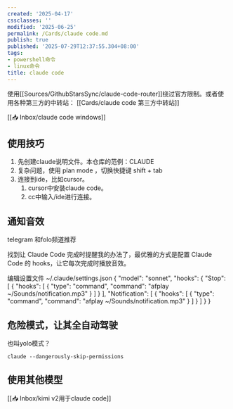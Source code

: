 ```yaml
---
created: '2025-04-17'
cssclasses: ''
modified: '2025-06-25'
permalink: /Cards/claude code.md
publish: true
published: '2025-07-29T12:37:55.304+08:00'
tags:
- powershell命令
- linux命令
title: claude code
---
```

使用[[Sources/GithubStarsSync/claude-code-router]]绕过官方限制。或者使用各种第三方的中转站： [[Cards/claude code 第三方中转站]]

[[📥 Inbox/claude code windows]]

## 使用技巧

1. 先创建claude说明文件。本仓库的范例：CLAUDE
2. 复杂问题，使用 plan mode ，切换快捷键 shift + tab
3. 连接到ide，比如cursor。
	1. cursor中安装claude code。
	2. cc中输入/ide进行连接。


## 通知音效

telegram 和folo频道推荐

找到让 Claude Code 完成时提醒我的办法了，最优雅的方式是配置 Claude Code 的 hooks，让它每次完成时播放音效。

编辑设置文件 ~/.claude/settings.json
{
  "model": "sonnet",
  "hooks": {
        "Stop": [
            {
                "hooks": [
                    {
                        "type": "command",
                        "command": "afplay ~/Sounds/notification.mp3"
                    }
                ]
            }
        ],
        "Notification": [
            {
                "hooks": [
                    {
                        "type": "command",
                        "command": "afplay ~/Sounds/notification.mp3"
                    }
                ]
            }
        ]
  }
}


## 危险模式，让其全自动驾驶

也叫yolo模式？

```
claude --dangerously-skip-permissions
```



## 使用其他模型

[[📥 Inbox/kimi v2用于claude code]]
